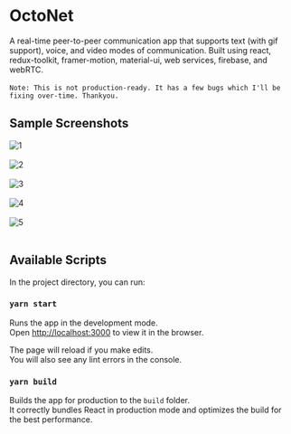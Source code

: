 # OctoNet
A real-time peer-to-peer communication app that supports text (with gif support), voice, and video modes of communication. Built using react, redux-toolkit, framer-motion, material-ui, web services, firebase, and webRTC. <br/><br/>
`Note: This is not production-ready. It has a few bugs which I'll be fixing over-time. Thankyou.`

## Sample Screenshots
![1](https://user-images.githubusercontent.com/53215737/108964607-ada4c100-76a1-11eb-9a1f-84d4ec97f042.png) <br/><br/>
![2](https://user-images.githubusercontent.com/53215737/108964605-ada4c100-76a1-11eb-9697-305ff49db298.png) <br/><br/>
![3](https://user-images.githubusercontent.com/53215737/108964604-ad0c2a80-76a1-11eb-8b8f-9dea35979c18.png) <br/><br/>
![4](https://user-images.githubusercontent.com/53215737/108964602-ac739400-76a1-11eb-802e-b6151f6f330c.png) <br/><br/>
![5](https://user-images.githubusercontent.com/53215737/108964597-ab426700-76a1-11eb-9068-34021541261d.png) <br/><br/>

## Available Scripts

In the project directory, you can run:

### `yarn start`

Runs the app in the development mode.<br />
Open [http://localhost:3000](http://localhost:3000) to view it in the browser.

The page will reload if you make edits.<br />
You will also see any lint errors in the console.

### `yarn build`

Builds the app for production to the `build` folder.<br />
It correctly bundles React in production mode and optimizes the build for the best performance.
